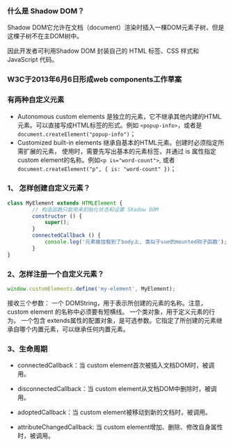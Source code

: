 ### 什么是 Shadow DOM？
Shadow DOM它允许在文档（document）渲染时插入一棵DOM元素子树，但是这棵子树不在主DOM树中。

因此开发者可利用Shadow DOM 封装自己的 HTML 标签、CSS 样式和 JavaScript 代码。

### W3C于2013年6月6日形成web components工作草案


### 有两种自定义元素
- Autonomous custom elements 是独立的元素，它不继承其他内建的HTML元素。可以直接写成HTML标签的形式。例如 `<popup-info>`，或者是`document.createElement("popup-info")`；
- Customized built-in elements 继承自基本的HTML元素。创建时必须指定所需扩展的元素， 使用时，需要先写出基本的元素标签，并通过 is 属性指定custom element的名称。例如`<p is="word-count">`, 或者 `document.createElement("p", { is: "word-count" })`；

### 1、 怎样创建自定义元素？
```javascript
class MyElement extends HTMLElement {
        // 构造函数只能用来初始化状态和设置 Shadow DOM
        constructor () {
        	super();
        }
        connectedCallback () {
			console.log('元素被挂载到了body上, 类似于vue的mounted钩子函数');
        }
}
```

### 2、怎样注册一个自定义元素？
```javascript
window.customElements.define('my-element', MyElement);
```

接收三个参数：
        一个 DOMString，用于表示所创建的元素的名称。注意，custom element 的名称中必须要有短横线。
        一个类对象，用于定义元素的行为。
        一个包含 extends属性的配置对象，是可选参数。它指定了所创建的元素继承自哪个内置元素，可以继承任何内置元素。

### 3、生命周期

- connectedCallback：当 custom element首次被插入文档DOM时，被调用。

- disconnectedCallback：当 custom element从文档DOM中删除时，被调用。

- adoptedCallback：当 custom element被移动到新的文档时，被调用。

- attributeChangedCallback: 当 custom element增加、删除、修改自身属性时，被调用。
